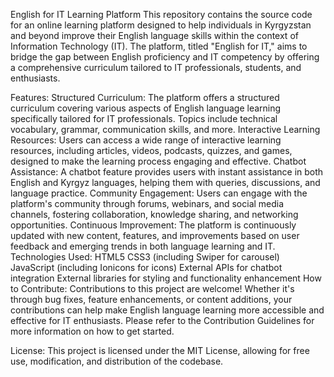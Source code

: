 English for IT Learning Platform
This repository contains the source code for an online learning platform designed to help individuals in Kyrgyzstan and beyond improve their English language skills within the context of Information Technology (IT). The platform, titled "English for IT," aims to bridge the gap between English proficiency and IT competency by offering a comprehensive curriculum tailored to IT professionals, students, and enthusiasts.

Features:
Structured Curriculum: The platform offers a structured curriculum covering various aspects of English language learning specifically tailored for IT professionals. Topics include technical vocabulary, grammar, communication skills, and more.
Interactive Learning Resources: Users can access a wide range of interactive learning resources, including articles, videos, podcasts, quizzes, and games, designed to make the learning process engaging and effective.
Chatbot Assistance: A chatbot feature provides users with instant assistance in both English and Kyrgyz languages, helping them with queries, discussions, and language practice.
Community Engagement: Users can engage with the platform's community through forums, webinars, and social media channels, fostering collaboration, knowledge sharing, and networking opportunities.
Continuous Improvement: The platform is continuously updated with new content, features, and improvements based on user feedback and emerging trends in both language learning and IT.
Technologies Used:
HTML5
CSS3 (including Swiper for carousel)
JavaScript (including Ionicons for icons)
External APIs for chatbot integration
External libraries for styling and functionality enhancement
How to Contribute:
Contributions to this project are welcome! Whether it's through bug fixes, feature enhancements, or content additions, your contributions can help make English language learning more accessible and effective for IT enthusiasts. Please refer to the Contribution Guidelines for more information on how to get started.

License:
This project is licensed under the MIT License, allowing for free use, modification, and distribution of the codebase.







